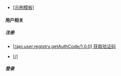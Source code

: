 - [ [示例模板] ](模板.md)

#### 用户相关

##### 注册
- [ [/api.user.registry.getAuthCode/1.0.0] 获取验证码 ](user/获取验证码.md)

- [ [/] ](user/校验验证码.md)

##### 登录
